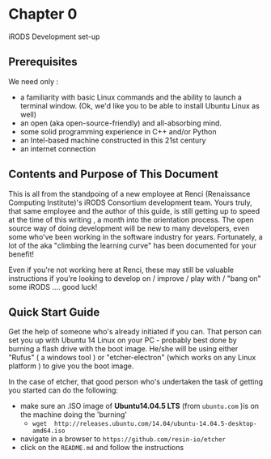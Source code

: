 # Chapter 0

iRODS Development set-up

Prerequisites
-------------

We need only :

* a familiarity with basic Linux commands and the ability to launch a terminal window. (Ok, we'd like you to be able to install Ubuntu Linux as well)
* an open (aka open-source-friendly) and all-absorbing mind. 
* some solid programming experience in C++  and/or Python
* an Intel-based machine constructed in this 21st century 
* an internet connection
 
Contents and Purpose of This Document
----------
This is all from the standpoing of a new employee at Renci (Renaissance Computing Institute)'s iRODS Consortium development team.  Yours truly, that same employee and the author of this guide, is still getting up to speed at the time of this writing , a month into the orientation process. The open source way of doing development will be new to many developers, even some who've been working in the software industry for years. Fortunately, a lot of the aka "climbing the learning curve" has been documented for your benefit!

Even if you're not working here at Renci, these may still be valuable instructions if you're looking to develop on / improve / play with / "bang on" some iRODS .... good luck!

Quick Start Guide
-----------------
Get the help of someone who's already initiated if you can. That person can set you up with Ubuntu 14 Linux on your PC - probably best done by burning a flash drive with the boot image. He/she will be using either "Rufus" ( a windows tool ) or "etcher-electron" (which works on any Linux platform ) to give you the boot image.

In the case of etcher, that good person who's undertaken the task of getting you started can do the following:
* make sure an .ISO image of **Ubuntu14.04.5 LTS** (from `ubuntu.com` )is on the machine doing the 'burning'
    - `wget  http://releases.ubuntu.com/14.04/ubuntu-14.04.5-desktop-amd64.iso `
* navigate in a browser to `https://github.com/resin-io/etcher`
* click on the `README.md` and follow the instructions
